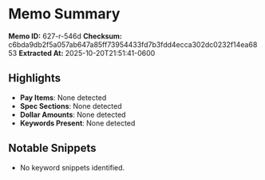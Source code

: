 # Memo Summary

**Memo ID:** 627-r-546d
**Checksum:** c6bda9db2f5a057ab647a85ff73954433fd7b3fdd4ecca302dc0232f14ea6853
**Extracted At:** 2025-10-20T21:51:41-0600

## Highlights
- **Pay Items**: None detected
- **Spec Sections**: None detected
- **Dollar Amounts**: None detected
- **Keywords Present**: None detected

## Notable Snippets
- No keyword snippets identified.